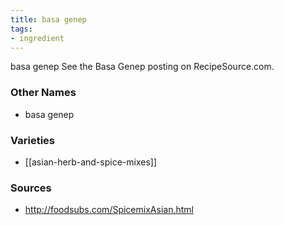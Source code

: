 ```yaml
---
title: basa genep
tags:
- ingredient
---
```

basa genep See the Basa Genep posting on RecipeSource.com.

### Other Names

* basa genep

### Varieties

* [[asian-herb-and-spice-mixes]]

### Sources
* http://foodsubs.com/SpicemixAsian.html
